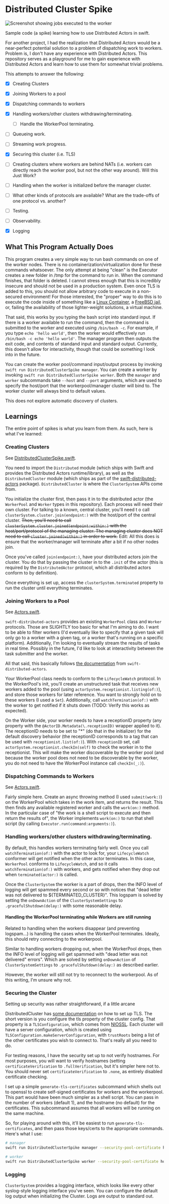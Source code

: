 # Distributed Cluster Spike

![Screenshot showing jobs executed to the worker](images/working_job_submitter.png)

Sample code (a spike) learning how to use Distributed Actors in swift.

For another project, I had the realization that Distributed Actors would be a near-perfect potential solution to a problem of dispatching work to workers. Problem is, I don't have any experience with Distributed Actors. This repository serves as a playground for me to gain experience with Distributed Actors and learn how to use them for somewhat trivial problems.

This attempts to answer the following:

- [x] Creating Clusters
- [x] Joining Workers to a pool
- [x] Dispatching commands to workers
- [x] Handling workers/other clusters withdrawing/terminating.
  - [ ] Handle the WorkerPool terminating.
- [ ] Queueing work.
- [ ] Streaming work progress.
- [x] Securing this cluster (i.e. TLS)
- [ ] Creating clusters where workers are behind NATs (i.e. workers can directly reach the worker pool, but not the other way around). Will this Just Work?
- [ ] Handling when the worker is initialized before the manager cluster.
- [ ] What other kinds of protocols are available? What are the trade-offs of one protocol vs. another?
- [ ] Testing.
- [ ] Observability.
- [x] Logging


## What This Program Actually Does

This program creates a very simple way to run bash commands on one of the worker nodes. There is no containerization/virtualization done for these commands whatsoever. The only attempt at being "clean" is the Executor creates a new folder in /tmp for the command to run in. When the command finishes, that folder is deleted. I cannot stress enough that this is incredibly insecure and should not be used in a production system. Even once TLS is added to this, you should not allow arbitrary code to execute in a non-secured environment! For those interested, the "proper" way to do this is to execute the code inside of something like a [Linux Container](https://linuxcontainers.org), a [FreeBSD jail](https://docs.freebsd.org/en/books/handbook/jails/), or, failing the availability of those lighter-weight solutions, a virtual machine.

That said, this works by you typing the bash script into standard input. If there is a worker available to run the command, then the command is submitted to the worker and executed using `/bin/bash -c`. For example, if you type `echo 'hello world'`, then the worker would effectively run `/bin/bash -c echo 'hello world'`. The manager program then outputs the exit code, and contents of standand input and standard output. Currently, this doesn't allow for interactivity, though that could be something I look into in the future.

You can create the worker pool/command input/output process by invoking `swift run DistributedClusterSpike manager`. You can create a worker by invoking `swift run DistributedClusterSpike worker`. Both the `manager` and `worker` subcommands take `--host` and `--port` arguments, which are used to specify the host/port that the workerpool/manager cluster will bind to. The worker cluster will always bind to default values.

This does not explore automatic discovery of clusters.

## Learnings

The entire point of spikes is what you learn from them. As such, here is what I've learned:

### Creating Clusters

See [DistributedClusterSpike.swift](Sources/DistributedClusterSpike.swift).

You need to import the `Distributed` module (which ships with Swift and provides the Distributed Actors runtime/library), as well as the `DistributedCluster` module (which ships as part of the [swift-distributed-actors](https://github.com/apple/swift-distributed-actors) package). `DistributedCluster` is where the `ClusterSystem` APIs come from.

You initialize the cluster first, then pass it in to the distributed actor (the `WorkerPool` and `Worker` types in this repository). Each process will need their own cluster. For talking to a known, central cluster, you'll need t o call `clusterSystem.cluster.join(endpoint:)` with the host/port of the central cluster. ~~Then, you'll need to call `clusterSystem.cluster.joined(endpoint:within:)` with the host/port/protocol of the managing cluster. The managing cluster does NOT need to call `cluster.joined(within:)` in order to work.~~ Edit: All this does is ensure that the worker/manager will terminate after a bit if no other nodes join.

Once you've called `join(endpoint:)`, have your distributed actors join the cluster. You do that by passing the cluster in to the `.init` of the actor (this is required by the `DistributedActor` protocol, which all distributed actors conform to by definition).

Once everything is set up, access the `clusterSystem.terminated` property to run the cluster until everything terminates.

### Joining Workers to a Pool

See [Actors.swift](Sources/Actors.swift).

`swift-distributed-actors` provides an existing `WorkerPool` class and `Worker` protocols. Those are SLIGHTLY too basic for what I'm aiming to do. I want to be able to filter workers (I'd eventually like to specify that a given task will only go to a worker with a given tag, or a worker that's running on a specific platform). Additionally, I'm looking to eventually stream the results of tasks in real time. Possibly in the future, I'd like to look at interactivity between the task submitter and the worker.

All that said, this basically follows [the documentation](https://swiftpackageindex.com/apple/swift-distributed-actors/main/documentation/distributedcluster/introduction) from `swift-distributed-actors`.

Your WorkerPool class needs to conform to the `LifecycleWatch` protocol. In the WorkerPool's init, you'll create an unstructured task that receives new workers added to the pool (using `actorSystem.receptionist.listing(of:)`), and store those workers for later reference. You want to strongly hold on to these workers (I used a `Set`). Additionally, call `watchTermination(of:)` with the worker to get notified if it shuts down (TODO: Verify this works as expected).

On the Worker side, your worker needs to have a receptionID property (any property with the `@ActorID.Metadata(\.receptionID)` wrapper applied to it). The receptionID needs to be set to "\*" (do that in the initializer) for the default discovery behavior (the receptionID corresponds to a tag that can be used with `receptionist.list(of:)`). With `receptionID` set, call `actorSystem.receptionist.checkIn(self)` to check the worker in to the receptionist. This will make the worker discoverable by the worker pool (and because the worker pool does not need to be discoverable by the worker, you do not need to have the WorkerPool instance call `checkIn(_:)`).

### Dispatching Commands to Workers

See [Actors.swift](Sources/Actors.swift).

Fairly simple here. Create an async throwing method (I used `submit(work:)`) on the WorkerPool which takes in the work item, and returns the result. This then finds any available registered worker and calls the `work(on:)` method. In the particular case of "the work is a shell script to execute and then return the results of", the Worker implements `work(on:)` to run that shell script (by calling `Executor.run(command:arguments:)`).

### Handling workers/other clusters withdrawing/terminating.

By default, this handles workers terminating fairly well. Once you call `watchTermination(of:)` with the actor to look for, your `LifecycleWatch` conformer will get notified when the other actor terminates. In this case, `WorkerPool` conforms to `LifecycleWatch`, and so it calls `watchTermination(of:)` with workers, and gets notified when they drop out when `terminated(actor:)` is called.

Once the `ClusterSystem` the worker is a part of drops, then the INFO level of logging will get spammed every second or so with notices that "dead letter was not delivered to ${TERMINATED_CLUSTER}". This logspam is solved by setting the `onDownAction` of the `ClusterSystemSettings` to `.gracefulShutdown(delay:)` with some reasonable delay.

#### Handling the WorkerPool terminating while Workers are still running

Related to handling when the workers disappear (and preventing logspam...) is handling the cases when the WorkerPool terminates. Ideally, this should retry connecting to the workerpool.

Similar to handling workers dropping out, when the WorkerPool drops, then the INFO level of logging will get spammed with "dead letter was not delivered" errors". Which are solved by setting `onDownAction` of `ClusterSystemSettings` to `.gracefulShutdown(delay:)` as described earlier.

However, the worker will still not try to reconnect to the workerpool. As of this writing, I'm unsure why not.

### Securing the Cluster

Setting up security was rather straightforward, if a little arcane

DistributedCluster has [some documentation](https://swiftpackageindex.com/apple/swift-distributed-actors/main/documentation/distributedcluster/security) on how to set up TLS. The short version is you configure the tls property of the cluster config. That property is a `TLSConfiguration`, which comes from [NIOSSL](https://swiftpackageindex.com/apple/swift-nio-ssl/main/documentation/niossl). Each cluster will have a server configuration, which is created using `TLSConfiguration.makeServerConfiguration`, with `trustRoots` being a list of the other certificates you wish to connect to. That's really all you need to do.

For testing reasons, I have the security set up to not verify hostnames. For most purposes, you will want to verify hostnames (setting `certificateVerification` to `.fullVerification`, but it's simpler here not to. You should never set `certificateVerification` to `.none`, as entirely disabled certificate checking.

I set up a simple `generate-tls-certificates` subcommand which shells out to openssl to create self-signed certificates for workers and the workerpool. This part would have been much simpler as a shell script. You can pass in the number of workers (default 1), and the hostname (no default) for the certificates. This subcommand assumes that all workers will be running on the same machine.

So, for playing around with this, it'll be easiest to run `generate-tls-certificates`, and then pass those keys/certs to the appropriate commands. Here's what I use:

```sh
# manager
swift run DistributedClusterSpike manager --security-pool-certificate host-cert.pem --security-pool-key host-key.pem --security-worker-certificates worker-0-cert.pem
```

```sh
# worker
swift run DistributedClusterSpike worker --security-pool-certificate host-cert.pem --security-worker-certificate worker-0-cert.pem --security-worker-key worker-0-key.pem
```

### Logging

`ClusterSystem` provides a logging interface, which looks like every other syslog-style logging interface you've seen. You can configure the default log output when initializing the Cluster. Logs are output to standard out.
